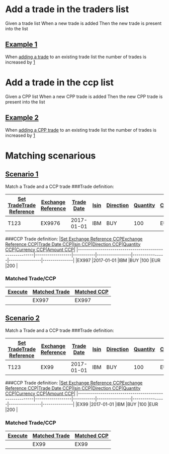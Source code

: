 # Add a trade in the traders list

Given a trade list
When a new trade is added
Then the new trade is present into the list

## [Example 1](-)

When [adding a trade](- "#num = canAddATrade()") to an existing trade list the number of trades is increased by [1](- "?=#num")

# Add a trade in the ccp list
Given a CPP list
When a new CPP trade is added
Then the new CPP trade is present into the list

## [Example 2](-)

When [adding a CPP trade](- "#num = canAddACcpTrade()") to an existing trade list the number of trades is increased by [1](- "?=#num")

# Matching scenarious

## [Scenario 1](-)
Match a Trade and a CCP trade
###Trade definition:

|[Set Trade][][Trade Reference][]|[Exchange Reference][]|[Trade Date][]|[Isin][]|[Direction][]|[Quantity][]|[Currency][]|[Amount][]|
|------------------------------------------|----------------------|--------------|--------|-------------|------------|------------|----------|
|T123	                                   |EX9976                |2017-01-01    |IBM     |BUY          |100         |EUR         |200       |


###CCP Trade definition:
|[Set Exchange Reference CCP][][Exchange Reference CCP][]|[Trade Date CCP][]|[Isin CCP][]|[Direction CCP][]|[Quantity CCP][]|[Currency CCP][]|[Amount CCP][]|
|--------------------------------------------------------|------------------|-----------|-----------------|----------------|----------------|---------------|
|EX997                                                   |2017-01-01        |IBM        |BUY              |100             |EUR	            |200            |


### Matched Trade/CCP
|[Execute][] |[Matched Trade][]|[Matched CCP]|
|------------|-----------------|-------------|
|            |EX997            |EX997        | 



[Trade Reference]: - "#tradeReference"
[Set Trade]: - "setTradeData(#tradeReference,#exchangeReference,#tradeDate,#isin,#tradeDirection,#tradeQuantity,#tradeCurrency,#tradeAmount)"
[Exchange Reference]: - "#exchangeReference"
[Trade Date]: - "#tradeDate"
[Isin]: - "#isin"
[Direction]: - "#tradeDirection"
[Quantity]: - "#tradeQuantity"
[Currency]: - "#tradeCurrency"
[Amount]: - "#tradeAmount"


[Exchange Reference CCP]: - "#exchangeReferenceCcp"
[Set Exchange Reference CCP]: - "setCcpData(#exchangeReferenceCcp,#tradeDateCcp,#isinCcp,#tradeDirectionCcp,#tradeQuantityCcp,#tradeCurrencyCcp,#tradeAmountCcp)"
[Trade Date CCP]: - "#tradeDateCcp"
[Isin CCP]: - "#isinCcp"
[Direction CCP]: - "#tradeDirectionCcp"
[Quantity CCP]: - "#tradeQuantityCcp"
[Currency CCP]: - "#tradeCurrencyCcp"
[Amount CCP]: - "#tradeAmountCcp"


[Execute]: - "#result = canPerformAMatch()"
[Matched Trade]: - "?=#result.exchangeRef"
[Matched CCP]: - "?=#result.ccpExchangeRef"

## [Scenario 2](-)
Match a Trade and a CCP trade
###Trade definition:

|[Set Trade][][Trade Reference][]|[Exchange Reference][]|[Trade Date][]|[Isin][]|[Direction][]|[Quantity][]|[Currency][]|[Amount][]|
|------------------------------------------|----------------------|--------------|--------|-------------|------------|------------|----------|
|T123	                                   |EX99                  |2017-01-01    |IBM     |BUY          |100         |EUR         |200       |


###CCP Trade definition:
|[Set Exchange Reference CCP][][Exchange Reference CCP][]|[Trade Date CCP][]|[Isin CCP][]|[Direction CCP][]|[Quantity CCP][]|[Currency CCP][]|[Amount CCP][]|
|--------------------------------------------------------|------------------|-----------|-----------------|----------------|----------------|---------------|
|EX99                                                    |2017-01-01        |IBM        |BUY              |100             |EUR	            |200            |


### Matched Trade/CCP
|[Execute][] |[Matched Trade][]|[Matched CCP]|
|------------|-----------------|-------------|
|            |EX99             |EX99         | 



[Trade Reference]: - "#tradeReference"
[Set Trade]: - "setTradeData(#tradeReference,#exchangeReference,#tradeDate,#isin,#tradeDirection,#tradeQuantity,#tradeCurrency,#tradeAmount)"
[Exchange Reference]: - "#exchangeReference"
[Trade Date]: - "#tradeDate"
[Isin]: - "#isin"
[Direction]: - "#tradeDirection"
[Quantity]: - "#tradeQuantity"
[Currency]: - "#tradeCurrency"
[Amount]: - "#tradeAmount"


[Exchange Reference CCP]: - "#exchangeReferenceCcp"
[Set Exchange Reference CCP]: - "setCcpData(#exchangeReferenceCcp,#tradeDateCcp,#isinCcp,#tradeDirectionCcp,#tradeQuantityCcp,#tradeCurrencyCcp,#tradeAmountCcp)"
[Trade Date CCP]: - "#tradeDateCcp"
[Isin CCP]: - "#isinCcp"
[Direction CCP]: - "#tradeDirectionCcp"
[Quantity CCP]: - "#tradeQuantityCcp"
[Currency CCP]: - "#tradeCurrencyCcp"
[Amount CCP]: - "#tradeAmountCcp"


[Execute]: - "#result = canPerformAMatch()"
[Matched Trade]: - "?=#result.exchangeRef"
[Matched CCP]: - "?=#result.ccpExchangeRef"

[Next test suit]: /akka-matcher-4/target/mihai/mihai/ConcordionTrades.html/ "Titlu"
[google]: http://google.com/        "Google"
